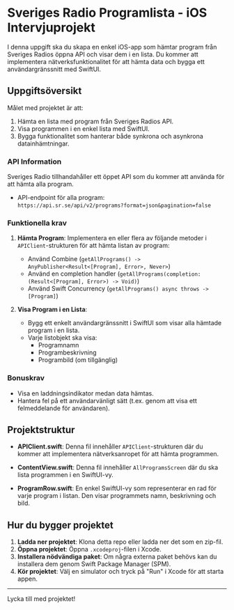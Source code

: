 # Sveriges Radio Programlista - iOS Intervjuprojekt

I denna uppgift ska du skapa en enkel iOS-app som hämtar program från Sveriges Radios öppna API och visar dem i en lista. Du kommer att implementera nätverksfunktionalitet för att hämta data och bygga ett användargränssnitt med SwiftUI.

## Uppgiftsöversikt

Målet med projektet är att:
1. Hämta en lista med program från Sveriges Radios API.
2. Visa programmen i en enkel lista med SwiftUI.
3. Bygga funktionalitet som hanterar både synkrona och asynkrona datainhämtningar.

### API Information

Sveriges Radio tillhandahåller ett öppet API som du kommer att använda för att hämta alla program.

- API-endpoint för alla program:  
  `https://api.sr.se/api/v2/programs?format=json&pagination=false`

### Funktionella krav

1. **Hämta Program**: Implementera en eller flera av följande metoder i `APIClient`-strukturen för att hämta listan av program:
    - Använd Combine (`getAllPrograms() -> AnyPublisher<Result<[Program], Error>, Never>`)
    - Använd en completion handler (`getAllPrograms(completion: (Result<[Program], Error>) -> Void)`)
    - Använd Swift Concurrency (`getAllPrograms() async throws -> [Program]`)

2. **Visa Program i en Lista**: 
    - Bygg ett enkelt användargränssnitt i SwiftUI som visar alla hämtade program i en lista.
    - Varje listobjekt ska visa:
        - Programnamn
        - Programbeskrivning
        - Programbild (om tillgänglig)

### Bonuskrav

- Visa en laddningsindikator medan data hämtas.
- Hantera fel på ett användarvänligt sätt (t.ex. genom att visa ett felmeddelande för användaren).
  
## Projektstruktur

- **APIClient.swift**: Denna fil innehåller `APIClient`-strukturen där du kommer att implementera nätverksanropet för att hämta programmen.
  
- **ContentView.swift**: Denna fil innehåller `AllProgramsScreen` där du ska lista programmen i en SwiftUI-vy.

- **ProgramRow.swift**: En enkel SwiftUI-vy som representerar en rad för varje program i listan. Den visar programmets namn, beskrivning och bild.

## Hur du bygger projektet

1. **Ladda ner projektet**: Klona detta repo eller ladda ner det som en zip-fil.
2. **Öppna projektet**: Öppna `.xcodeproj`-filen i Xcode.
3. **Installera nödvändiga paket**: Om några externa paket behövs kan du installera dem genom Swift Package Manager (SPM).
4. **Kör projektet**: Välj en simulator och tryck på "Run" i Xcode för att starta appen.

---

Lycka till med projektet!
